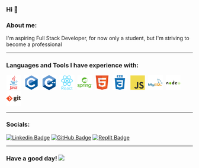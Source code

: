 ### Hi 👋 

### About me: 

I'm aspiring Full Stack Developer, for now only a student, but I'm striving to become a professional 

--- 
### Languages and Tools I have experience with:
<div>
  <img src="https://github.com/devicons/devicon/blob/master/icons/java/java-original-wordmark.svg" title="Java" alt="Java" width="40" height="40"/>&nbsp;
  <img src="https://github.com/devicons/devicon/blob/master/icons/c/c-original.svg" title="C" alt="C" width="40" height="40"/>&nbsp;
  <img src="https://github.com/devicons/devicon/blob/master/icons/cplusplus/cplusplus-original.svg" title="C++" alt="C++" width="40" height="40"/>&nbsp;
  <img src="https://github.com/devicons/devicon/blob/master/icons/react/react-original-wordmark.svg" title="React" alt="React" width="40" height="40"/>&nbsp;
  <img src="https://github.com/devicons/devicon/blob/master/icons/spring/spring-original-wordmark.svg" title="Spring" alt="Spring" width="40" height="40"/>&nbsp;
  <img src="https://github.com/devicons/devicon/blob/master/icons/html5/html5-original.svg" title="HTML5" alt="HTML" width="40" height="40"/>&nbsp;
  <img src="https://github.com/devicons/devicon/blob/master/icons/css3/css3-plain-wordmark.svg"  title="CSS3" alt="CSS" width="40" height="40"/>&nbsp;
  <img src="https://github.com/devicons/devicon/blob/master/icons/javascript/javascript-original.svg" title="JavaScript" alt="JavaScript" width="40" height="40"/>&nbsp;
  <img src="https://github.com/devicons/devicon/blob/master/icons/mysql/mysql-original-wordmark.svg" title="MySQL"  alt="MySQL" width="40" height="40"/>&nbsp;
  <img src="https://github.com/devicons/devicon/blob/master/icons/nodejs/nodejs-original-wordmark.svg" title="NodeJS" alt="NodeJS" width="40" height="40"/>&nbsp;
  <img src="https://github.com/devicons/devicon/blob/master/icons/git/git-original-wordmark.svg" title="Git" **alt="Git" width="40" height="40"/>
</div>

---
### Socials:
[![Linkedin Badge](https://img.shields.io/badge/-Linkedin-0e76a8?style=for-the-badge&logo=Linkedin&logoColor=white)](https://www.linkedin.com/in/amaliaromanenko/)
[![GitHub Badge](https://img.shields.io/badge/-GitHub-black?style=for-the-badge&logo=GitHub&logoColor=white)](https://github.com/morusmundus)
[![ReplIt Badge](https://img.shields.io/badge/-ReplIt-orange?style=for-the-badge&logo=ReplIt&logoColor=white)](https://replit.com/@morusmundus)
<!--[![Telegram Badge](https://img.shields.io/badge/-Telegram-0088CC?style=for-the-badge&logo=Telegram&logoColor=white)]()-->


---
### Have a good day! <img src="https://media2.giphy.com/media/KDCuH0xJ4BOzeL7WrC/giphy.gif?cid=ecf05e47wgiyyoyfk1ze4m5u40h0azuybolhulwowvpnls5h&rid=giphy.gif&ct=s" width="50">
